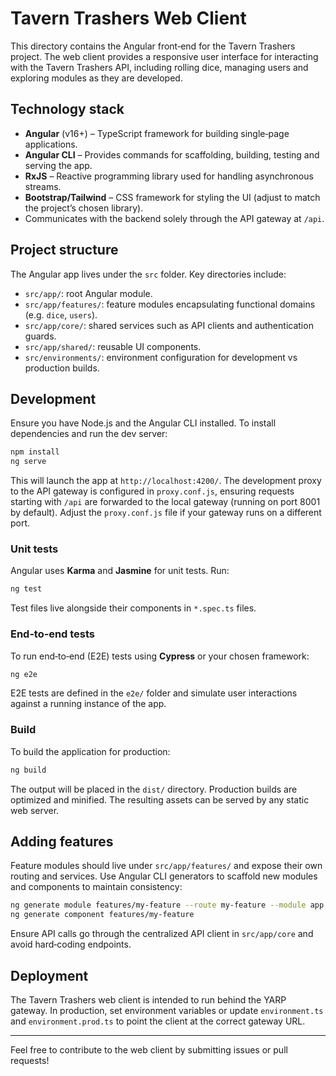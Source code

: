 # Tavern Trashers Web Client

This directory contains the Angular front‑end for the Tavern Trashers project. The web client provides a responsive user interface for interacting with the Tavern Trashers API, including rolling dice, managing users and exploring modules as they are developed.

## Technology stack

- **Angular** (v16+) – TypeScript framework for building single‑page applications.
- **Angular CLI** – Provides commands for scaffolding, building, testing and serving the app.
- **RxJS** – Reactive programming library used for handling asynchronous streams.
- **Bootstrap/Tailwind** – CSS framework for styling the UI (adjust to match the project’s chosen library).
- Communicates with the backend solely through the API gateway at `/api`.

## Project structure

The Angular app lives under the `src` folder. Key directories include:

- `src/app/`: root Angular module.
- `src/app/features/`: feature modules encapsulating functional domains (e.g. `dice`, `users`).
- `src/app/core/`: shared services such as API clients and authentication guards.
- `src/app/shared/`: reusable UI components.
- `src/environments/`: environment configuration for development vs production builds.

## Development

Ensure you have Node.js and the Angular CLI installed. To install dependencies and run the dev server:

```bash
npm install
ng serve
```

This will launch the app at `http://localhost:4200/`. The development proxy to the API gateway is configured in `proxy.conf.js`, ensuring requests starting with `/api` are forwarded to the local gateway (running on port 8001 by default). Adjust the `proxy.conf.js` file if your gateway runs on a different port.

### Unit tests

Angular uses **Karma** and **Jasmine** for unit tests. Run:

```bash
ng test
```

Test files live alongside their components in `*.spec.ts` files.

### End‑to‑end tests

To run end‑to‑end (E2E) tests using **Cypress** or your chosen framework:

```bash
ng e2e
```

E2E tests are defined in the `e2e/` folder and simulate user interactions against a running instance of the app.

### Build

To build the application for production:

```bash
ng build
```

The output will be placed in the `dist/` directory. Production builds are optimized and minified. The resulting assets can be served by any static web server.

## Adding features

Feature modules should live under `src/app/features/` and expose their own routing and services. Use Angular CLI generators to scaffold new modules and components to maintain consistency:

```bash
ng generate module features/my-feature --route my-feature --module app
ng generate component features/my-feature
```

Ensure API calls go through the centralized API client in `src/app/core` and avoid hard‑coding endpoints.

## Deployment

The Tavern Trashers web client is intended to run behind the YARP gateway. In production, set environment variables or update `environment.ts` and `environment.prod.ts` to point the client at the correct gateway URL.

---

Feel free to contribute to the web client by submitting issues or pull requests!

